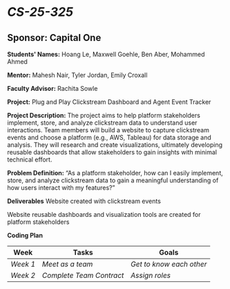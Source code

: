 # *CS-25-325*
## **Sponsor:** Capital One

**Students' Names:** Hoang Le, Maxwell Goehle, Ben Aber, Mohammed Ahmed

**Mentor:** Mahesh Nair, Tyler Jordan, Emily Croxall

**Faculty Advisor:** Rachita Sowle

**Project:** Plug and Play Clickstream Dashboard and Agent Event Tracker

**Project Description:** The project aims to help platform stakeholders implement, store, and analyze clickstream data to understand user interactions. Team members will build a website to capture clickstream events and choose a platform (e.g., AWS, Tableau) for data storage and analysis. They will research and create visualizations, ultimately developing reusable dashboards that allow stakeholders to gain insights with minimal technical effort.

**Problem Definition:** “As a platform stakeholder, how can I easily implement, store, and analyze clickstream data to gain a meaningful understanding of how users interact with my features?”

**Deliverables** 
Website created with clickstream events

Website reusable dashboards and visualization tools are created for platform stakeholders

**Coding Plan**

| Week | Tasks | Goals |
|------|-------|-------|
| _Week 1_ | _Meet as a team_ | _Get to know each other_ |
| _Week 2_ | _Complete Team Contract_ | _Assign roles_ |
